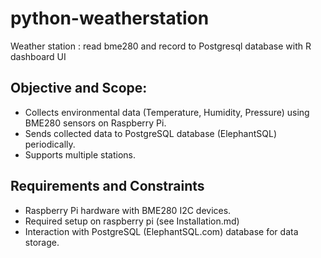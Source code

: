 # python-weatherstation
Weather station : read bme280 and record to Postgresql database with R dashboard UI

## Objective and Scope:
  - Collects environmental data (Temperature, Humidity, Pressure) using BME280 sensors on Raspberry Pi.
  - Sends collected data to PostgreSQL database (ElephantSQL) periodically.
  - Supports multiple stations.


## Requirements and Constraints
  - Raspberry Pi hardware with BME280 I2C devices.
  - Required setup on raspberry pi (see Installation.md)
  - Interaction with PostgreSQL (ElephantSQL.com) database for data storage.
